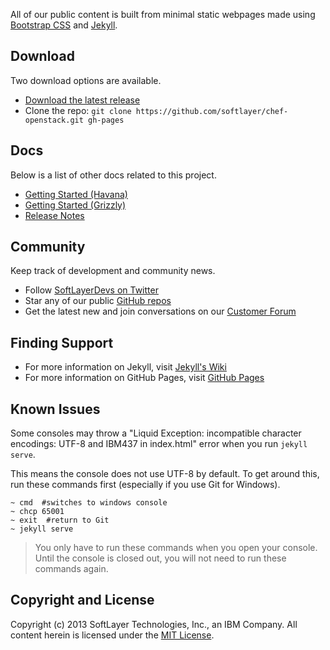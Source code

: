 All of our public content is built from minimal static webpages made using [Bootstrap CSS](http://getboostrap.com) and [Jekyll](http://jekyllrb.com).

## Download

Two download options are available.

* [Download the latest release](https://github.com/softlayer/chef-openstack/archive/master.zip)
* Clone the repo: `git clone https://github.com/softlayer/chef-openstack.git gh-pages`

## Docs

Below is a list of other docs related to this project.

* [Getting Started (Havana)](../getting-havana)
* [Getting Started (Grizzly)](../getting-grizzly)
* [Release Notes](../release-notes)

## Community

Keep track of development and community news.

* Follow [SoftLayerDevs on Twitter](http://twitter.com/softlayerdevs)
* Star any of our public [GitHub repos](http://github.com/softlayer)
* Get the latest new and join conversations on our [Customer Forum](http://forums.softlayer.com)

## Finding Support

* For more information on Jekyll, visit [Jekyll's Wiki](https://github.com/mojombo/jekyll/wiki)
* For more information on GitHub Pages, visit [GitHub Pages](http://pages.github.com)

## Known Issues

Some consoles may throw a "Liquid Exception: incompatible character encodings: UTF-8 and IBM437 in index.html" error when you run `jekyll serve`. 

This means the console does not use UTF-8 by default. To get around this, run these commands first (especially if you use Git for Windows).

    ~ cmd  #switches to windows console
    ~ chcp 65001
    ~ exit  #return to Git
    ~ jekyll serve

> You only have to run these commands when you open your console. Until the console is closed out, you will not need to run these commands again.

## Copyright and License

Copyright (c) 2013 SoftLayer Technologies, Inc., an IBM Company. All content herein is licensed under the [MIT License](https://github.com/softlayer/chef-openstack/blob/Havana/LICENSE).
